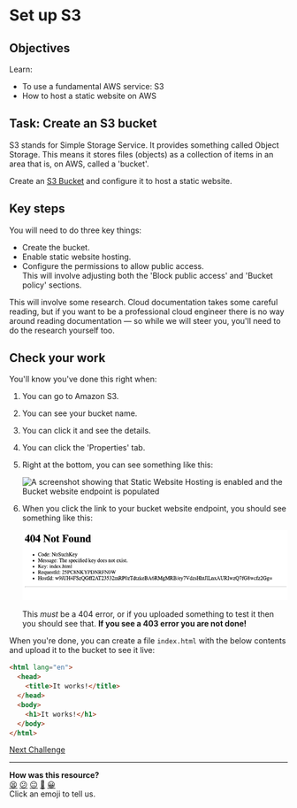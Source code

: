 # Set up S3

## Objectives

Learn:
- To use a fundamental AWS service: S3
- How to host a static website on AWS

## Task: Create an S3 bucket

S3 stands for Simple Storage Service. It provides something called Object
Storage. This means it stores files (objects) as a collection of items in an
area that is, on AWS, called a 'bucket'.

Create an [S3 Bucket](https://aws.amazon.com/s3/) and configure it to host a
static website.

## Key steps

You will need to do three key things:

* Create the bucket.
* Enable static website hosting.
* Configure the permissions to allow public access.  
  This will involve adjusting both the 'Block public access' and 'Bucket policy'
  sections.

This will involve some research. Cloud documentation takes some careful reading,
but if you want to be a professional cloud engineer there is no way around
reading documentation — so while we will steer you, you'll need to do the
research yourself too.

## Check your work

You'll know you've done this right when:

1. You can go to Amazon S3.
2. You can see your bucket name.
3. You can click it and see the details.
4. You can click the 'Properties' tab.
5. Right at the bottom, you can see something like this:

   ![A screenshot showing that Static Website Hosting is enabled and the Bucket
   website endpoint is populated](assets/static_hosting.png)

6. When you click the link to your bucket website endpoint, you should see
   something like this:

   ![A screenshot showing a 404 page](assets/404_error.png)

   This _must_ be a 404 error, or if you uploaded something to test it then you
   should see that. **If you see a 403 error you are not done!**

When you're done, you can create a file `index.html` with the below contents and
upload it to the bucket to see it live:

```html
<html lang="en">
  <head>
    <title>It works!</title>
  </head>
  <body>
    <h1>It works!</h1>
  </body>
</html>
```


[Next Challenge](02_set_up_jenkins.md)

<!-- BEGIN GENERATED SECTION DO NOT EDIT -->

---

**How was this resource?**  
[😫](https://airtable.com/shrUJ3t7KLMqVRFKR?prefill_Repository=makersacademy%2Fserverless-cicd&prefill_File=01_set_up_s3.md&prefill_Sentiment=😫) [😕](https://airtable.com/shrUJ3t7KLMqVRFKR?prefill_Repository=makersacademy%2Fserverless-cicd&prefill_File=01_set_up_s3.md&prefill_Sentiment=😕) [😐](https://airtable.com/shrUJ3t7KLMqVRFKR?prefill_Repository=makersacademy%2Fserverless-cicd&prefill_File=01_set_up_s3.md&prefill_Sentiment=😐) [🙂](https://airtable.com/shrUJ3t7KLMqVRFKR?prefill_Repository=makersacademy%2Fserverless-cicd&prefill_File=01_set_up_s3.md&prefill_Sentiment=🙂) [😀](https://airtable.com/shrUJ3t7KLMqVRFKR?prefill_Repository=makersacademy%2Fserverless-cicd&prefill_File=01_set_up_s3.md&prefill_Sentiment=😀)  
Click an emoji to tell us.

<!-- END GENERATED SECTION DO NOT EDIT -->
